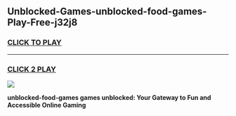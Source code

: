 
## Unblocked-Games-unblocked-food-games-Play-Free-j32j8
<h3>
<a href="https://premium76.site?title=unblocked-food-games&ref=09A">CLICK TO PLAY</a></h3>
<hr>

<h3>
<a href="https://premium76.site?title=unblocked-food-games&ref=09A">CLICK 2 PLAY</a>
  
</h3>

<a href="https://premium76.site?title=unblocked-food-games&ref=09A"><img src="https://clearcache.store/games.png"></a>


**unblocked-food-games games unblocked: Your Gateway to Fun and Accessible Online Gaming**

